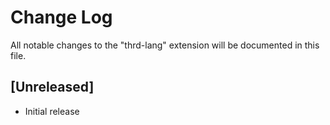 # Change Log

All notable changes to the "thrd-lang" extension will be documented in this file.

<!-- Check [Keep a Changelog](http://keepachangelog.com/) for recommendations on how to structure this file. -->

## [Unreleased]

- Initial release